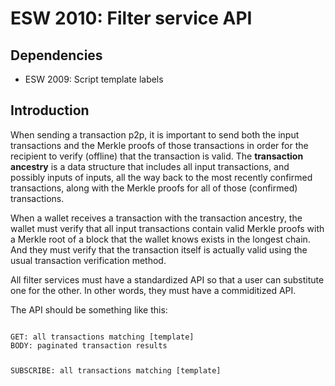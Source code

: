 ESW 2010: Filter service API
=========================

Dependencies
------------

* ESW 2009: Script template labels

Introduction
------------

When sending a transaction p2p, it is important to send both the input
transactions and the Merkle proofs of those transactions in order for the
recipient to verify (offline) that the transaction is valid. The **transaction
ancestry** is a data structure that includes all input transactions, and
possibly inputs of inputs, all the way back to the most recently confirmed
transactions, along with the Merkle proofs for all of those (confirmed)
transactions.

When a wallet receives a transaction with the transaction ancestry, the wallet
must verify that all input transactions contain valid Merkle proofs with a
Merkle root of a block that the wallet knows exists in the longest chain. And
they must verify that the transaction itself is actually valid using the usual
transaction verification method.

All filter services must have a standardized API so that a user can substitute one for the other. In other words, they must have a commiditized API.

The API should be something like this:

<code>
GET: all transactions matching [template]
BODY: paginated transaction results

SUBSCRIBE: all transactions matching [template]
<code>